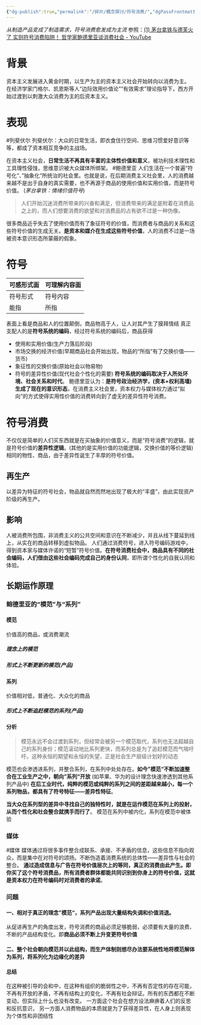 ```yaml
---
{"dg-publish":true,"permalink":"/碎片/概念探讨/符号消费/","dgPassFrontmatter":true}
---
```



*从制造产品变成了制造需求，符号消费愈发成为主流*
参照：[(1) 茅台拿铁与德芙火了 实则符号消费陷阱！ 哲学家鲍德里亚谈消费社会 - YouTube](https://www.youtube.com/watch?v=2DtS7490Kqc&ab_channel=Yoloidea)
# 背景
资本主义发展进入黄金时期，以生产为主的资本主义社会开始转向以消费为主。
在经济学家门格尔、凯恩斯等人“边际效用价值论”“有效需求”理论指导下，西方开始过渡到以刺激大众消费为主的后资本主义。
# 表现
#列斐伏尔
列斐伏尔：大众的日常生活，即衣食住行空间、思维习惯爱好意识等等，都成了资本相互竞争的主战场。

在资本主义社会，**日常生活不再具有丰富的主体性价值和意义**，被功利技术理性和工具理性侵蚀，思维意识被大众媒体所绑架。
#鲍德里亚
人们生活在一个普遍“符号化”、”抽象化“所统治的社会里。也就是说，在后期消费主义社会里，人的消费越来越不是出于自身的真实需要，也不再源于商品的使用价值和实用价值，而是符号价值。
(*茅台拿铁：情绪价值符号*)
>人们开始沉迷消费所带来的兴奋和满足，但消费带来的满足是附着在消费品之上的，而人们想要消费的欲望和对消费品的占有欲不过是一种伪像。

很多商品近乎失去了使用价值而有了象征符号的价值，而消费者与商品的关系和这些符号价值的生成无关。**是资本和媒介在生成这些符号价值**，人的消费不过是一场被资本意识形态所蒙蔽的假象。
# 符号

| 可感形式面 | 可理解内容面 |
| ---------- | ------------ |
| 符号形式   | 符号内容     |
| 能指           |所指              |

表面上看是商品和人的位置颠倒，商品物高于人，让人对其产生了膜拜情结
真正支配人的是**符号系统的编码**，经过符号系统的编码后，商品获得
- 使用和实用价值(生产力落后阶段)
- 市场交换的经济价值(早期商品社会开始出现，物品的“所指”有了交换价值——货币)
- 象征性的交换价值(原始社会以物易物)
- 符号的差异性价值(现代社会个性化的需要)
**符号系统的编码取决于人所处环境、社会关系和时代**。
鲍德里亚认为：**是符号政治经济学，(资本+权利高墙)生成了现在的意识形态**，在消费主义社会里，资本权力与媒体权力通过“拟向”的方式使得实用性价值的消费转向到了虚无的差异性符号消费。
# 符号消费
不仅仅是简单的人们买东西就是在买抽象的价值意义，而是“符号消费”的逻辑，就是符号价值的**差异性逻辑**。(其他的是实用价值的功能逻辑，交换价值的等价逻辑)
相同的物性、商品，由于差异性诞生了丰厚的符号价值。
## 再生产
以差异为特征的符号社会，物品就自然而然地出现了极大的“丰盛”，由此实现资产阶级的再生产。
## 影响
人被消费所包围，非消费主义的公共空间和意识在不断减少，并且从线下蔓延到线上，从实在的商品转移到虚拟物品。
人们通过消费符号，进入符号编码游戏中，得到资本家与媒体许诺的“短暂”符号价值。**在符号消费社会中，商品具有不同的社会编码，人们借由这些社会编码完成自己的身份认同**，即所谓个性化的自我认同和体验。
## 长期运作原理
### 鲍德里亚的“模范”与“系列”
#### 模范
价值高的商品，或消费潮流
##### 理念上的模范
##### 形式上不断更新的模范(产品)
#### 系列
价值相对低，普通化、大众化的商品
##### 形式上不断追赶模范的系列(产品)
#### 分析
>模范永远不会过渡到系列，但经常会被另一个模范取代，系列也无法超越自己的系列身份；模范滚动地比系列更快，而系列总是为了追赶模范而气喘吁吁。这种永恒的期望和永恒的失望，正是社会生产层级计划好的动态

模范也会渗透进系列，并整合系列，在系列中处处存在。**如今”模范“不断加速整合在工业生产之中，朝向”系列“开放**
(如苹果、华为的设计理念快速渗透到其他系列产品中)
**在后工业时代，纯粹的模范或纯粹的系列之间的差距越来越小，每一个系列物品，都具有了符号特征——差异性特征**。

**当大众在系列型的差异中寻找自己的独特性时，就是在运作模范在系列上的投射，从而个性化和社会整合就携手而行了**。
模范在系列中被内化，系列在模范中被体验
### 媒体
#媒体
媒体通过将很多事件整合成联系、承接、不矛盾的信息，这些信息不指向观众，而是集中在对符号的颂扬。不断伪造着消费系统的总体性——差异性与社会的整合。
**通过造成信息与广告在符号价值层次上的等同，真正的消费由此产生。即你买了这个符号消费品，所有消费者群体都能共同识别到你身上的符号价值，这就是资本权力在符号编码时对消费者的承诺**。
### 问题
#### 一、相对于真正的理念”模范“，系列产品出现大量结构失调和价值消退。
从促进再生产的角度出发，符号消费的商品必须足够脆弱，必须要有大量的浪费、不断的产品结构变化。即**商品必须不断上升变更符号价值**
#### 二、整个社会朝向模范并以此组构，而生产体制则想尽办法要系统性地将模范解体为系列，将系列化为边缘化的差异
#### 总结
在这种被引导的会和中，在这种有组织的脆弱性之中，不再有否定性的存在可能，不再有开放的矛盾，不再有结构上的变化，不再有社会辩证。所有的东西都在不断变动，但实际上什么也没有改变。
一方面这个社会在想方设法麻痹着人们的反思和反抗意识，
另一方面人消费物品的本质就是为了获得差异性，在人身上则表现为个体性和非团结性